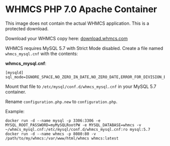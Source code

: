 # WHMCS PHP 7.0 Apache Container

This image does not contain the actual WHMCS application. This is a protected download.

Download your WHMCS copy here: [download.whmcs.com](https://download.whmcs.com/)

WHMCS requires MySQL 5.7 with Strict Mode disabled. Create a file named `whmcs_mysql.cnf` with the contents:

**whmcs_mysql.cnf**:
```
[mysqld]
sql_mode=IGNORE_SPACE,NO_ZERO_IN_DATE,NO_ZERO_DATE,ERROR_FOR_DIVISION_BY_ZERO,NO_AUTO_CREATE_USER,NO_ENGINE_SUBSTITUTION
```

Mount that file to `/etc/mysql/conf.d/whmcs_mysql.cnf` in your MySQL 5.7 container. 

Rename `configuration.php.new` to `configuration.php`.

Example:

```
docker run -d --name mysql -p 3306:3306 -e MYSQL_ROOT_PASSWORD=myMySQLRootPW -e MYSQL_DATABASE=whmcs -v ~/whmcs_mysql.cnf:/etc/mysql/conf.d/whmcs_mysql.cnf:ro mysql:5.7
docker run -d --name whmcs -p 8080:80 -v /path/to/my/whmcs:/var/www/html/whmcs whmcs:latest
```